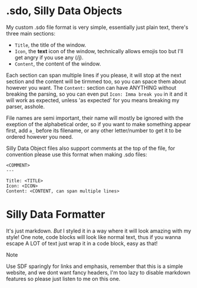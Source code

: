 # .sdo, Silly Data Objects

My custom .sdo file format is very simple, essentially just plain text, there's three main sections:
- `Title`, the title of the window.
- `Icon`, the **text** icon of the window, technically allows emojis too but I'll get angry if you use any (/j).
- `Content`, the content of the window.

Each section can span multiple lines if you please, it will stop at the next section and the content will be tirmmed too, so you can space them about however you want. The `Content:` section can have ANYTHING without breaking the parsing, so you can even put `Icon: Imma break you` in it and it will work as expected, unless 'as expected' for you means breaking my parser, asshole.

File names are semi important, their name will mostly be ignored with the exeption of the alphabetical order, so if you want to make something appear first, add `a_` before its filename, or any other letter/number to get it to be ordered however you need.

Silly Data Object files also support comments at the top of the file, for convention please use this format when making .sdo files:
```
<COMMENT>
---

Title: <TITLE>
Icon: <ICON>
Content: <CONTENT, can span multiple lines>
```

# Silly Data Formatter

It's just markdown. *But* I styled it in a way where it will look amazing with my style! One note, code blocks will look like normal text, thus if you wanna escape A LOT of text just wrap it in a code block, easy as that!

> [!NOTE]
> Use SDF sparingly for links and emphasis, remember that this is a simple website, and we dont want fancy headers, I'm too lazy to disable markdown features so please just listen to me on this one.
